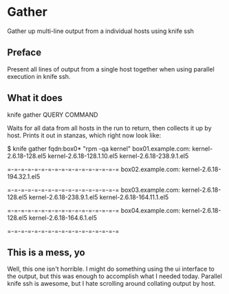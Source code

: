 # Gather

Gather up multi-line output from a individual hosts using knife ssh

## Preface

Present all lines of output from a single host together when using parallel execution in knife ssh.

## What it does

knife gather QUERY COMMAND

Waits for all data from all hosts in the run to return, then collects it up by host. Prints it out 
in stanzas, which right now look like:

$ knife gather fqdn:box0* "rpm -qa kernel" 
box01.example.com: 
  kernel-2.6.18-128.el5
  kernel-2.6.18-128.1.10.el5
  kernel-2.6.18-238.9.1.el5

=-=-=-=-=-=-=-=-=-=-=-=-=-=-=-=-=
box02.example.com: 
  kernel-2.6.18-194.32.1.el5

=-=-=-=-=-=-=-=-=-=-=-=-=-=-=-=-=
box03.example.com: 
  kernel-2.6.18-128.el5
  kernel-2.6.18-238.9.1.el5
  kernel-2.6.18-164.11.1.el5

=-=-=-=-=-=-=-=-=-=-=-=-=-=-=-=-=
box04.example.com: 
  kernel-2.6.18-128.el5
  kernel-2.6.18-164.6.1.el5

=-=-=-=-=-=-=-=-=-=-=-=-=-=-=-=-=


## This is a mess, yo
Well, this one isn't horrible.  I might do something using the ui interface to the output, but this was enough to accomplish what I needed today.  Parallel knife ssh is awesome, but I hate scrolling around collating output by host.
